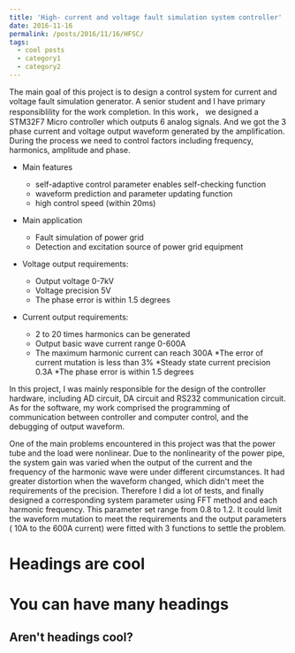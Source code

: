 ```yaml
---
title: 'High- current and voltage fault simulation system controller'
date: 2016-11-16
permalink: /posts/2016/11/16/HFSC/
tags:
  - cool posts
  - category1
  - category2
---
```


The main goal of this project is to design a control system for current and voltage fault simulation generator. A senior student and I have primary responsiblility for the work completion. In this work， we designed a STM32F7 Micro controller which outputs 6 analog signals. And we got the 3 phase current and voltage output waveform generated by the amplification. During the process we need to control factors including frequency, harmonics, amplitude and phase.

* Main features
  * self-adaptive control parameter enables self-checking function
  * waveform prediction and parameter updating function
  * high control speed (within 20ms)

* Main application
  * Fault simulation of power grid
  * Detection and excitation source of power grid equipment
* Voltage output requirements:
  * Output voltage 0-7kV
  * Voltage precision 5V  
  * The phase error is within 1.5 degrees
* Current output requirements:
  * 2 to 20 times harmonics can be generated
  * Output basic wave current range 0-600A
  * The maximum harmonic current can reach 300A
  *The error of current mutation is less than 3%
  *Steady state current precision 0.3A
  *The phase error is within 1.5 degrees

In this project, I was mainly responsible for the design of the controller hardware, including AD circuit, DA circuit and RS232 communication circuit. As for the software, my work comprised the programming of communication between controller and computer control, and the debugging of output waveform.

One of the main problems encountered in this project was that the power tube and the load were nonlinear. Due to the nonlinearity of the power pipe, the system gain was varied when the output of the current and the frequency of the harmonic wave were under different circumstances. It had greater distortion when the waveform changed, which didn't meet the requirements of the precision.
Therefore I did a lot of tests, and finally designed a corresponding system parameter using FFT method and each harmonic frequency. This parameter set range from 0.8 to 1.2. It could limit the waveform mutation to meet the requirements and the output parameters ( 10A to the 600A current) were fitted with 3 functions to settle the problem.


Headings are cool
======

You can have many headings
======

Aren't headings cool?
------
